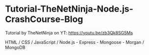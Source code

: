 # Tutorial-TheNetNinja-Node.js-CrashCourse-Blog

Tutorial by TheNetNinja on YT: https://youtu.be/zb3Qk8SG5Ms

HTML / CSS / JavaScript / Node.js - Express - Mongoose - Morgan / MongoDB

